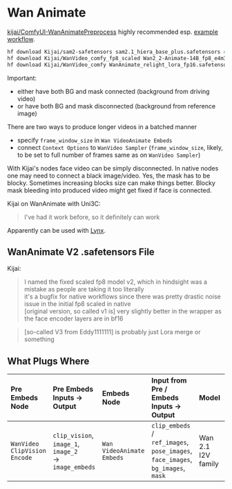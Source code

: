 # Wan Animate

[kijai/ComfyUI-WanAnimatePreprocess](https://github.com/kijai/ComfyUI-WanAnimatePreprocess) highly recommended esp. [example workflow](https://github.com/kijai/ComfyUI-WanAnimatePreprocess/tree/main/example_workflows).

```bash
hf download Kijai/sam2-safetensors sam2.1_hiera_base_plus.safetensors # models/sam2
hf download Kijai/WanVideo_comfy_fp8_scaled Wan2_2-Animate-14B_fp8_e4m3fn_scaled_KJ.safetensors # models/diffusion_models
hf download Kijai/WanVideo_comfy WanAnimate_relight_lora_fp16.safetensors # models/diffusion_models
```

Important:

* either have both BG and mask connected (background from driving video)
* or have both BG and mask disconnected (background from reference image)

There are two ways to produce longer videos in a batched manner
- specify `frame_window_size` in `Wan VideoAnimate Embeds`
- connect `Context Options` to `WanVideo Sampler` (`frame_window_size`, likely, to be set to full number of frames same as on `WanVideo Sampler`)

With Kijai's nodes face video can be simply disconnected. In native nodes one may need to connect a black image/video.
Yes, the mask has to be blocky. Sometimes increasing blocks size can make things better.
Blocky mask bleeding into produced video might get fixed if face is connected.

Kijai on WanAnimate with Uni3C:
> I've had it work before, so it definitely can work

Apparently can be used with [Lynx](lynx.md).

## WanAnimate V2 .safetensors File

Kijai:

> I named the fixed scaled fp8 model v2, which in hindsight was a mistake as people are taking it too literally  
> it's a bugfix for native workflows since there was pretty drastic noise issue in the initial fp8 scaled in native  
> [original version, so called v1 is] very slightly better in the wrapper as the face encoder layers are in bf16  

> [so-called V3 from Eddy1111111] is probably just Lora merge or something

## What Plugs Where

| Pre Embeds Node| Pre Embeds Inputs -> Output | Embeds Node | Input from Pre / Embeds Inputs -> Output | Model | WanVideo Sampler Input |
| :-- | :-- | :-- | :-- | :-- | :-- |
| `WanVideo ClipVision Encode` | `clip_vision`, `image_1`, `image_2`<br>-> `image_embeds`  | `Wan VideoAnimate Embeds` | `clip_embeds` / `ref_images`, `pose_images`, `face_images`, `bg_images`, `mask` | Wan 2.1 I2V family | `image_embeds` |
